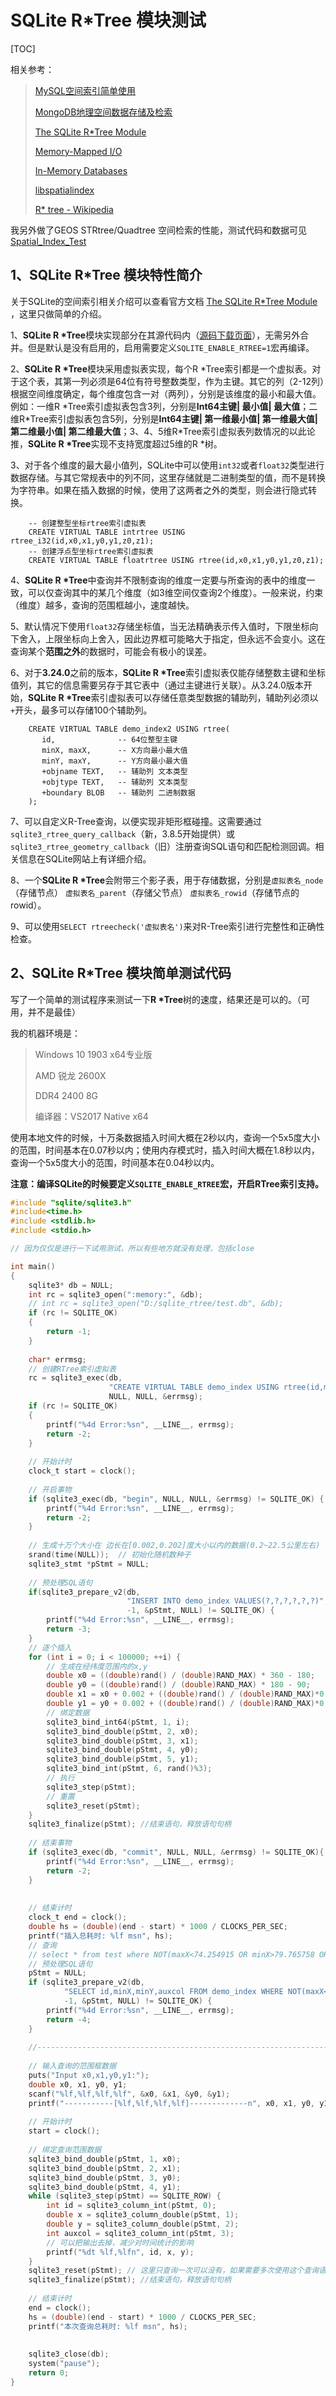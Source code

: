# SQLite R*Tree 模块测试

[TOC]

相关参考：

>   [MySQL空间索引简单使用](https://www.cnblogs.com/oloroso/p/9579720.html)
>
>   [MongoDB地理空间数据存储及检索](https://www.cnblogs.com/oloroso/p/9777141.html)
>
>   [The SQLite R*Tree Module](https://www.sqlite.org/rtree.html)
>
>   [Memory-Mapped I/O](https://www.sqlite.org/mmap.html)
>
>   [In-Memory Databases](https://sqlite.org/inmemorydb.html)
>
>   [libspatialindex](https://libspatialindex.org/)
>
>   [R* tree - Wikipedia](https://en.wikipedia.org/wiki/R*_tree)

我另外做了GEOS STRtree/Quadtree 空间检索的性能，测试代码和数据可见[Spatial_Index_Test](https://github.com/sotex/Spatial_Index_Test)


## 1、SQLite R*Tree 模块特性简介

关于SQLite的空间索引相关介绍可以查看官方文档 [The SQLite R*Tree Module](https://www.sqlite.org/rtree.html) ，这里只做简单的介绍。

1、**SQLite R \*Tree**模块实现部分在其源代码内（[源码下载页面](https://www.sqlite.org/download.html)），无需另外合并。但是默认是没有启用的，启用需要定义`SQLITE_ENABLE_RTREE=1`宏再编译。

2、**SQLite R \*Tree**模块采用虚拟表实现，每个R \*Tree索引都是一个虚拟表。对于这个表，其第一列必须是64位有符号整数类型，作为主键。其它的列（2-12列）根据空间维度确定，每个维度包含一对（两列），分别是该维度的最小和最大值。例如：一维R \*Tree索引虚拟表包含3列，分别是**Int64主键| 最小值| 最大值**；二维R\*Tree索引虚拟表包含5列，分别是**Int64主键| 第一维最小值| 第一维最大值| 第二维最小值| 第二维最大值**；3、4、5维R\*Tree索引虚拟表列数情况的以此论推，**SQLite R \*Tree**实现不支持宽度超过5维的R *树。

3、对于各个维度的最大最小值列，SQLite中可以使用`int32`或者`float32`类型进行数据存储。与其它常规表中的列不同，这里存储就是二进制类型的值，而不是转换为字符串。如果在插入数据的时候，使用了这两者之外的类型，则会进行隐式转换。
```sqlite
    -- 创建整型坐标rtree索引虚拟表
    CREATE VIRTUAL TABLE intrtree USING rtree_i32(id,x0,x1,y0,y1,z0,z1);
    -- 创建浮点型坐标rtree索引虚拟表
    CREATE VIRTUAL TABLE floatrtree USING rtree(id,x0,x1,y0,y1,z0,z1);
```

4、**SQLite R \*Tree**中查询并不限制查询的维度一定要与所查询的表中的维度一致，可以仅查询其中的某几个维度（如3维空间仅查询2个维度）。一般来说，约束（维度）越多，查询的范围框越小，速度越快。

5、默认情况下使用`float32`存储坐标值，当无法精确表示传入值时，下限坐标向下舍入，上限坐标向上舍入，因此边界框可能略大于指定，但永远不会变小。这在查询某个**范围之外**的数据时，可能会有极小的误差。

6、对于**3.24.0**之前的版本，**SQLite R \*Tree**索引虚拟表仅能存储整数主键和坐标值列，其它的信息需要另存于其它表中（通过主键进行关联）。从3.24.0版本开始，**SQLite R \*Tree**索引虚拟表可以存储任意类型数据的辅助列，辅助列必须以`+`开头，最多可以存储100个辅助列。
```sqlite
    CREATE VIRTUAL TABLE demo_index2 USING rtree(
       id,              -- 64位整型主键
       minX, maxX,      -- X方向最小最大值
       minY, maxY,      -- Y方向最小最大值
       +objname TEXT,   -- 辅助列 文本类型
       +objtype TEXT,   -- 辅助列 文本类型
       +boundary BLOB   -- 辅助列 二进制数据
    );
```

7、可以自定义R-Tree查询，以便实现非矩形框碰撞。这需要通过`sqlite3_rtree_query_callback`（新，3.8.5开始提供）或`sqlite3_rtree_geometry_callback`（旧）注册查询SQL语句和匹配检测回调。相关信息在SQLite网站上有详细介绍。

8、一个**SQLite R \*Tree**会附带三个影子表，用于存储数据，分别是`虚拟表名_node`（存储节点） `虚拟表名_parent`（存储父节点） `虚拟表名_rowid`（存储节点的rowid）。

9、可以使用`SELECT rtreecheck('虚拟表名')`来对R-Tree索引进行完整性和正确性检查。

## 2、SQLite R*Tree 模块简单测试代码

写了一个简单的测试程序来测试一下**R *Tree**树的速度，结果还是可以的。（可用，并不是最佳）

我的机器环境是：

>   Windows 10 1903 x64专业版
>
>   AMD 锐龙 2600X
>
>   DDR4 2400 8G
>
>   编译器：VS2017 Native x64

使用本地文件的时候，十万条数据插入时间大概在2秒以内，查询一个5x5度大小的范围，时间基本在0.07秒以内；使用内存模式时，插入时间大概在1.8秒以内，查询一个5x5度大小的范围，时间基本在0.04秒以内。

**注意：编译SQLite的时候要定义`SQLITE_ENABLE_RTREE`宏，开启RTree索引支持。**

```c
#include "sqlite/sqlite3.h"
#include<time.h>
#include <stdlib.h>
#include <stdio.h>

// 因为仅仅是进行一下试用测试，所以有些地方就没有处理，包括close

int main() 
{
    sqlite3* db = NULL;
    int rc = sqlite3_open(":memory:", &db);
    // int rc = sqlite3_open("D:/sqlite_rtree/test.db", &db);
    if (rc != SQLITE_OK) 
    {
        return -1;
    }
    
    char* errmsg;
    // 创建RTree索引虚拟表
    rc = sqlite3_exec(db,
                      "CREATE VIRTUAL TABLE demo_index USING rtree(id,minX, maxX,minY, maxY,+axucol INTEGER NOT NULL)",
                      NULL, NULL, &errmsg);
    if (rc != SQLITE_OK) 
    {
        printf("%4d Error:%sn", __LINE__, errmsg);
        return -2;
    }
    
    // 开始计时
    clock_t start = clock();
    
    // 开启事物
    if (sqlite3_exec(db, "begin", NULL, NULL, &errmsg) != SQLITE_OK) {
        printf("%4d Error:%sn", __LINE__, errmsg);
        return -2;
    }
    
    // 生成十万个大小在 边长在[0.002,0.202]度大小以内的数据(0.2~22.5公里左右)
    srand(time(NULL));  // 初始化随机数种子
    sqlite3_stmt *pStmt = NULL;
    
    // 预处理SQL语句
    if(sqlite3_prepare_v2(db,
                          "INSERT INTO demo_index VALUES(?,?,?,?,?,?)",
                          -1, &pStmt, NULL) != SQLITE_OK) {
        printf("%4d Error:%sn", __LINE__, errmsg);
        return -3;
    }
    // 逐个插入
    for (int i = 0; i < 100000; ++i) {
        // 生成在经纬度范围内的x,y
        double x0 = ((double)rand() / (double)RAND_MAX) * 360 - 180;
        double y0 = ((double)rand() / (double)RAND_MAX) * 180 - 90;
        double x1 = x0 + 0.002 + ((double)rand() / (double)RAND_MAX)*0.2;
        double y1 = y0 + 0.002 + ((double)rand() / (double)RAND_MAX)*0.2;
        // 绑定数据
        sqlite3_bind_int64(pStmt, 1, i);
        sqlite3_bind_double(pStmt, 2, x0);
        sqlite3_bind_double(pStmt, 3, x1);
        sqlite3_bind_double(pStmt, 4, y0);
        sqlite3_bind_double(pStmt, 5, y1);
        sqlite3_bind_int(pStmt, 6, rand()%3);
        // 执行
        sqlite3_step(pStmt);
        // 重置
        sqlite3_reset(pStmt);
    }
    sqlite3_finalize(pStmt); //结束语句，释放语句句柄
    
    // 结束事物
    if (sqlite3_exec(db, "commit", NULL, NULL, &errmsg) != SQLITE_OK){
        printf("%4d Error:%sn", __LINE__, errmsg);
        return -2;
    }
    
    
    // 结束计时
    clock_t end = clock();
    double hs = (double)(end - start) * 1000 / CLOCKS_PER_SEC;
    printf("插入总耗时: %lf msn", hs);
    // 查询
    // select * from test where NOT(maxX<74.254915 OR minX>79.765758 OR maxY< 24.214285 OR minY>29.725129) AND auxcol==2 ORDER BY id;
    // 预处理SQL语句
    pStmt = NULL;
    if (sqlite3_prepare_v2(db,
            "SELECT id,minX,minY,auxcol FROM demo_index WHERE NOT(maxX<? OR minX>? OR maxY<?  OR minY>?) AND auxcol==1;",
            -1, &pStmt, NULL) != SQLITE_OK) {
        printf("%4d Error:%sn", __LINE__, errmsg);
        return -4;
    }
    
    //-------------------------------------------------------------------------
    
    // 输入查询的范围框数据
    puts("Input x0,x1,y0,y1:");
    double x0, x1, y0, y1;
    scanf("%lf,%lf,%lf,%lf", &x0, &x1, &y0, &y1);
    printf("-----------[%lf,%lf,%lf,%lf]-------------n", x0, x1, y0, y1);
    
    // 开始计时
    start = clock();
    
    // 绑定查询范围数据
    sqlite3_bind_double(pStmt, 1, x0);
    sqlite3_bind_double(pStmt, 2, x1);
    sqlite3_bind_double(pStmt, 3, y0);
    sqlite3_bind_double(pStmt, 4, y1);
    while (sqlite3_step(pStmt) == SQLITE_ROW) {
        int id = sqlite3_column_int(pStmt, 0);
        double x = sqlite3_column_double(pStmt, 1);
        double y = sqlite3_column_double(pStmt, 2);
        int auxcol = sqlite3_column_int(pStmt, 3);
        // 可以把输出去掉，减少对时间统计的影响
        printf("%dt %lf,%lfn", id, x, y);
    }
    sqlite3_reset(pStmt); // 这里只查询一次可以没有，如果需要多次使用这个查询语句，则必须有，不然查出数据不对
    sqlite3_finalize(pStmt); //结束语句，释放语句句柄
    
    // 结束计时
    end = clock();
    hs = (double)(end - start) * 1000 / CLOCKS_PER_SEC;
    printf("本次查询总耗时: %lf msn", hs);
    
    
    sqlite3_close(db);
    system("pause");
    return 0;
}
```